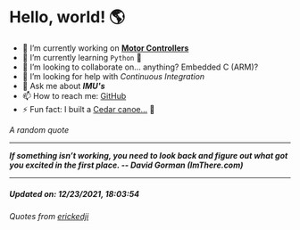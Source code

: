 # Hello, world! 🌎


- 🔧 I’m currently working on [**Motor Controllers**](https://github.com/kyleRhess/MicroMotor)
- 🌱 I’m currently learning `Python` **🐍**
- 👯 I’m looking to collaborate on... anything? Embedded C (ARM)?
- 🤔 I’m looking for help with *Continuous Integration*
- 💬 Ask me about ***IMU's***
- 📫 How to reach me: [GitHub](https://github.com/kyleRhess)
- ⚡ Fun fact: I built a [Cedar canoe...](https://kylerhess.github.io/canoe.html) 🛶

_A random quote_
___
***If something isn’t working, you need to look back and figure out what
got you excited in the first place.
-- David Gorman (ImThere.com)***
___
##### Updated on: 12/23/2021, 18:03:54
###### Quotes from [erickedji](https://gist.github.com/erickedji/68802)